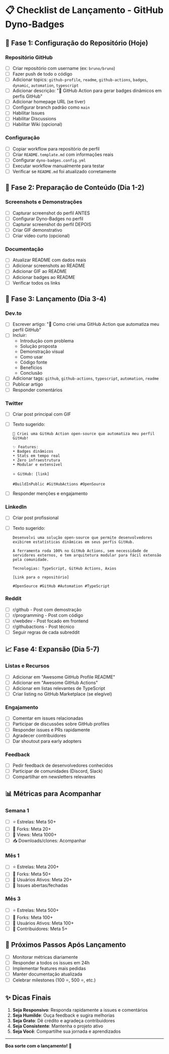 # 📋 Checklist de Lançamento - GitHub Dyno-Badges

## 🎯 Fase 1: Configuração do Repositório (Hoje)

### Repositório GitHub

- [ ] Criar repositório com username (ex: `bruno/bruno`)
- [ ] Fazer push de todo o código
- [ ] Adicionar topics: `github-profile`, `readme`, `github-actions`, `badges`, `dynamic`, `automation`, `typescript`
- [ ] Adicionar descrição: "🚀 GitHub Action para gerar badges dinâmicos em perfis GitHub"
- [ ] Adicionar homepage URL (se tiver)
- [ ] Configurar branch padrão como `main`
- [ ] Habilitar Issues
- [ ] Habilitar Discussions
- [ ] Habilitar Wiki (opcional)

### Configuração

- [ ] Copiar workflow para repositório de perfil
- [ ] Criar `README.template.md` com informações reais
- [ ] Configurar `dyno-badges.config.yml`
- [ ] Executar workflow manualmente para testar
- [ ] Verificar se `README.md` foi atualizado corretamente

## 📸 Fase 2: Preparação de Conteúdo (Dia 1-2)

### Screenshots e Demonstrações

- [ ] Capturar screenshot do perfil ANTES
- [ ] Configurar Dyno-Badges no perfil
- [ ] Capturar screenshot do perfil DEPOIS
- [ ] Criar GIF demonstrativo
- [ ] Criar vídeo curto (opcional)

### Documentação

- [ ] Atualizar README com dados reais
- [ ] Adicionar screenshots ao README
- [ ] Adicionar GIF ao README
- [ ] Adicionar badges ao README
- [ ] Verificar todos os links

## 🚀 Fase 3: Lançamento (Dia 3-4)

### Dev.to

- [ ] Escrever artigo: "🚀 Como criei uma GitHub Action que automatiza meu perfil GitHub"
- [ ] Incluir:
  - Introdução com problema
  - Solução proposta
  - Demonstração visual
  - Como usar
  - Código fonte
  - Benefícios
  - Conclusão
- [ ] Adicionar tags: `github`, `github-actions`, `typescript`, `automation`, `readme`
- [ ] Publicar artigo
- [ ] Responder comentários

### Twitter

- [ ] Criar post principal com GIF
- [ ] Texto sugerido:

  ```
  🚀 Criei uma GitHub Action open-source que automatiza meu perfil GitHub!

  ✨ Features:
  • Badges dinâmicos
  • Stats em tempo real
  • Zero infraestrutura
  • Modular e extensível

  ⭐ GitHub: [link]

  #BuildInPublic #GitHubActions #OpenSource
  ```

- [ ] Responder menções e engajamento

### LinkedIn

- [ ] Criar post profissional
- [ ] Texto sugerido:

  ```
  Desenvolvi uma solução open-source que permite desenvolvedores exibirem estatísticas dinâmicas em seus perfis GitHub.

  A ferramenta roda 100% no GitHub Actions, sem necessidade de servidores externos, e tem arquitetura modular para fácil extensão pela comunidade.

  Tecnologias: TypeScript, GitHub Actions, Axios

  [Link para o repositório]

  #OpenSource #GitHub #Automation #TypeScript
  ```

### Reddit

- [ ] r/github - Post com demostração
- [ ] r/programming - Post com código
- [ ] r/webdev - Post focado em frontend
- [ ] r/githubactions - Post técnico
- [ ] Seguir regras de cada subreddit

## 📈 Fase 4: Expansão (Dia 5-7)

### Listas e Recursos

- [ ] Adicionar em "Awesome GitHub Profile README"
- [ ] Adicionar em "Awesome GitHub Actions"
- [ ] Adicionar em listas relevantes de TypeScript
- [ ] Criar listing no GitHub Marketplace (se elegível)

### Engajamento

- [ ] Comentar em issues relacionadas
- [ ] Participar de discussões sobre GitHub profiles
- [ ] Responder issues e PRs rapidamente
- [ ] Agradecer contribuidores
- [ ] Dar shoutout para early adopters

### Feedback

- [ ] Pedir feedback de desenvolvedores conhecidos
- [ ] Participar de comunidades (Discord, Slack)
- [ ] Compartilhar em newsletters relevantes

## 📊 Métricas para Acompanhar

### Semana 1

- [ ] ⭐ Estrelas: Meta 50+
- [ ] 🍴 Forks: Meta 20+
- [ ] 👀 Views: Meta 1000+
- [ ] 📥 Downloads/clones: Acompanhar

### Mês 1

- [ ] ⭐ Estrelas: Meta 200+
- [ ] 🍴 Forks: Meta 50+
- [ ] 👥 Usuários Ativos: Meta 20+
- [ ] 💬 Issues abertas/fechadas

### Mês 3

- [ ] ⭐ Estrelas: Meta 500+
- [ ] 🍴 Forks: Meta 100+
- [ ] 👥 Usuários Ativos: Meta 100+
- [ ] 🤝 Contribuidores: Meta 5+

## 🎯 Próximos Passos Após Lançamento

- [ ] Monitorar métricas diariamente
- [ ] Responder a todos os issues em 24h
- [ ] Implementar features mais pedidas
- [ ] Manter documentação atualizada
- [ ] Celebrar milestones (100 ⭐, 500 ⭐, etc.)

## ✨ Dicas Finais

1. **Seja Responsivo**: Responda rapidamente a issues e comentários
2. **Seja Humilde**: Ouça feedback e sugira melhorias
3. **Seja Grato**: Dê crédito e agradeça contribuidores
4. **Seja Consistente**: Mantenha o projeto ativo
5. **Seja Você**: Compartilhe sua jornada e aprendizados

---

**Boa sorte com o lançamento! 🚀**
